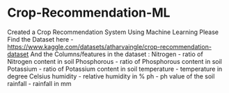 # Crop-Recommendation-ML
Created a Crop Recommendation System Using Machine Learning
Please Find the Dataset here - https://www.kaggle.com/datasets/atharvaingle/crop-recommendation-dataset
And the Columns/features in the dataset :
Nitrogen - ratio of Nitrogen content in soil
Phosphorous - ratio of Phosphorous content in soil
Potassium - ratio of Potassium content in soil
temperature - temperature in degree Celsius
humidity - relative humidity in %
ph - ph value of the soil
rainfall - rainfall in mm

